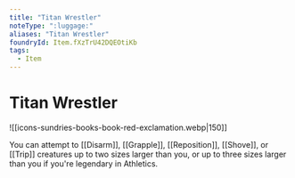```yaml
---
title: "Titan Wrestler"
noteType: ":luggage:"
aliases: "Titan Wrestler"
foundryId: Item.fXzTrU42DQEOtiKb
tags:
  - Item
---
```


# Titan Wrestler
![[icons-sundries-books-book-red-exclamation.webp|150]]

You can attempt to [[Disarm]], [[Grapple]], [[Reposition]], [[Shove]], or [[Trip]] creatures up to two sizes larger than you, or up to three sizes larger than you if you're legendary in Athletics.
